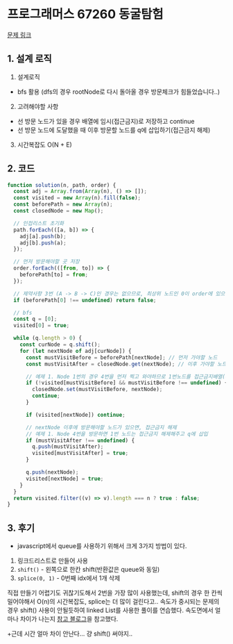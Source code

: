 # 프로그래머스 67260 동굴탐험

[문제 링크](https://programmers.co.kr/learn/courses/30/lessons/67260)

## 1. 설계 로직

1. 설계로직

- bfs 활용 (dfs의 경우 rootNode로 다시 돌아올 경우 방문체크가 힘들었습니다..)

2. 고려해야할 사항

- 선 방문 노드가 있을 경우 배열에 임시(접근금지)로 저장하고 continue
- 선 방문 노드에 도달했을 때 이후 방문할 노드를 q에 삽입하기(접근금지 해제)

3. 시간복잡도 O(N + E)

## 2. 코드

```javascript
function solution(n, path, order) {
  const adj = Array.from(Array(n), () => []);
  const visited = new Array(n).fill(false);
  const beforePath = new Array(n);
  const closedNode = new Map();

  // 인접리스트 초기화
  path.forEach(([a, b]) => {
    adj[a].push(b);
    adj[b].push(a);
  });

  // 먼저 방문해야할 곳 저장
  order.forEach(([from, to]) => {
    beforePath[to] = from;
  });

  // 제약사항 3번 (A -> B -> C)인 경우는 없으므로, 최상위 노드인 0이 order에 있으면 안됨
  if (beforePath[0] !== undefined) return false;

  // bfs
  const q = [0];
  visited[0] = true;

  while (q.length > 0) {
    const curNode = q.shift();
    for (let nextNode of adj[curNode]) {
      const mustVisitBefore = beforePath[nextNode]; // 먼저 가야할 노드
      const mustVisitAfter = closedNode.get(nextNode); // 이후 가야할 노드

      // 예제 1. Node 1번의 경우 4번을 먼저 찍고 와야하므로 1번노드를 접근금지배열(closedNode)에 저장
      if (!visited[mustVisitBefore] && mustVisitBefore !== undefined) {
        closedNode.set(mustVisitBefore, nextNode);
        continue;
      }

      if (visited[nextNode]) continue;

      // nextNode 이후에 방문해야할 노드가 있으면, 접근금지 해제
      // 예제 1. Node 4번을 방문하면 1번 노드는 접근금지 해제해주고 q에 삽입
      if (mustVisitAfter !== undefined) {
        q.push(mustVisitAfter);
        visited[mustVisitAfter] = true;
      }

      q.push(nextNode);
      visited[nextNode] = true;
    }
  }
  return visited.filter((v) => v).length === n ? true : false;
}
```

## 3. 후기

- javascript에서 queue를 사용하기 위해서 크게 3가지 방법이 있다.

1. 링크드리스트로 만들어 사용
2. `shift()` - 왼쪽으로 한칸 shift(반환값은 queue와 동일)
3. `splice(0, 1)` - 0번째 idx에서 1개 삭제

직접 만들기 어렵기도 귀찮기도해서 2번을 가장 많이 사용했는데, shift의 경우 한 칸씩 밀어야해서 O(n)의 시간복잡도, splice는 더 많이 걸린다고..
속도가 중시되는 문제의 경우 shift() 사용이 안될듯하여 linked List를 사용한 풀이를 연습했다.
속도면에서 얼마나 차이가 나는지 [참고 블로그](https://velog.io/@grap3fruit/JS-%EC%95%8C%EA%B3%A0%EB%A6%AC%EC%A6%98-%EA%B5%AC%ED%98%84-%ED%81%90Queue-%EA%B5%AC%ED%98%84%ED%96%88%EC%9D%84%EB%95%8C-vs-Array-%EB%A9%94%EC%84%9C%EB%93%9Cshift-splice-%EC%82%AC%EC%9A%A9%ED%96%88%EC%9D%84%EB%95%8C-%EC%86%8D%EB%8F%84-%EB%B9%84%EA%B5%90)을 참고했다.

+근데 시간 얼마 차이 안난다... 걍 shift() 써야지..
